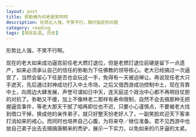 ```yaml
---
layout: post
title: 弥勒佛为何老是笑呵呵
description: 形势比人强，不笑不行，隔代指定的问题
category: reading
tags: [胡言乱语, 历史]
---
```



形势比人强，不笑不行啊。

现在的老大如来成功逼宫前任老大燃灯退位，但是老燃灯退位前硬是留下一点遗产，如来必须承认自己的信任的弥勒为下任佛教的领导核心。老大已经搞过一次逼宫了，当然会留心下任是否也会玩这一手，免得有一天被迫禅让。再说现任老大只手遮天，先后通过封神成功打入中土市场，之后又借西游成功控制中土，现在背靠中土，向周边大肆发展，声誉可谓如日中天，连天庭这个政治中心都不再明目仗胆的对抗了。弥勒又不傻，加上不像林老二那样有寿命限制，自然不会去搞那种无把握逼宫事件，等老大那天干腻了咱再即位也不迟，只要小心谨慎点，不要被老大找到借口干掉，换成他的亲传弟子，就只好整天扮老好人了，一副笑脸欢迎天下客来打消如来的戒心。而同时也培养自己心腹，为将来夺／继位准备。君不见西游中也放自己弟子出去去搞搞唐朝来的秃驴，展示一下实力，以免如来的爪牙逼的太紧。
